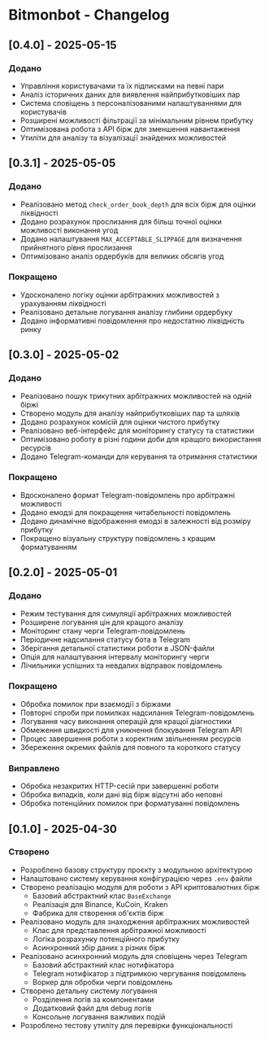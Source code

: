 # Bitmonbot - Changelog

## [0.4.0] - 2025-05-15

### Додано
- Управління користувачами та їх підписками на певні пари
- Аналіз історичних даних для виявлення найприбутковіших пар
- Система сповіщень з персоналізованими налаштуваннями для користувачів
- Розширені можливості фільтрації за мінімальним рівнем прибутку
- Оптимізована робота з API бірж для зменшення навантаження
- Утиліти для аналізу та візуалізації знайдених можливостей

## [0.3.1] - 2025-05-05

### Додано
- Реалізовано метод `check_order_book_depth` для всіх бірж для оцінки ліквідності
- Додано розрахунок прослизання для більш точної оцінки можливості виконання угод
- Додано налаштування `MAX_ACCEPTABLE_SLIPPAGE` для визначення прийнятного рівня прослизання
- Оптимізовано аналіз ордербуків для великих обсягів угод

### Покращено
- Удосконалено логіку оцінки арбітражних можливостей з урахуванням ліквідності
- Реалізовано детальне логування аналізу глибини ордербуку
- Додано інформативні повідомлення про недостатню ліквідність ринку

## [0.3.0] - 2025-05-02

### Додано
- Реалізовано пошук трикутних арбітражних можливостей на одній біржі
- Створено модуль для аналізу найприбутковіших пар та шляхів
- Додано розрахунок комісій для оцінки чистого прибутку
- Реалізовано веб-інтерфейс для моніторингу статусу та статистики
- Оптимізовано роботу в різні години доби для кращого використання ресурсів
- Додано Telegram-команди для керування та отримання статистики

### Покращено
- Вдосконалено формат Telegram-повідомлень про арбітражні можливості
- Додано емодзі для покращення читабельності повідомлень
- Додано динамічне відображення емодзі в залежності від розміру прибутку
- Покращено візуальну структуру повідомлень з кращим форматуванням

## [0.2.0] - 2025-05-01

### Додано
- Режим тестування для симуляції арбітражних можливостей
- Розширене логування цін для кращого аналізу
- Моніторинг стану черги Telegram-повідомлень
- Періодичне надсилання статусу бота в Telegram
- Зберігання детальної статистики роботи в JSON-файли
- Опція для налаштування інтервалу моніторингу черги
- Лічильники успішних та невдалих відправок повідомлень

### Покращено
- Обробка помилок при взаємодії з біржами
- Повторні спроби при помилках надсилання Telegram-повідомлень
- Логування часу виконання операцій для кращої діагностики
- Обмеження швидкості для уникнення блокування Telegram API
- Процес завершення роботи з коректним звільненням ресурсів
- Збереження окремих файлів для повного та короткого статусу

### Виправлено
- Обробка незакритих HTTP-сесій при завершенні роботи
- Обробка випадків, коли дані від бірж відсутні або неповні
- Обробка потенційних помилок при форматуванні повідомлень

## [0.1.0] - 2025-04-30

### Створено
- Розроблено базову структуру проєкту з модульною архітектурою
- Налаштовано систему керування конфігурацією через `.env` файли
- Створено реалізацію модуля для роботи з API криптовалютних бірж
  - Базовий абстрактний клас `BaseExchange`
  - Реалізація для Binance, KuCoin, Kraken
  - Фабрика для створення об'єктів бірж
- Реалізовано модуль для знаходження арбітражних можливостей
  - Клас для представлення арбітражної можливості
  - Логіка розрахунку потенційного прибутку
  - Асинхронний збір даних з різних бірж
- Реалізовано асинхронний модуль для сповіщень через Telegram
  - Базовий абстрактний клас нотифікатора
  - Telegram нотифікатор з підтримкою чергування повідомлень
  - Воркер для обробки черги повідомлень
- Створено детальну систему логування
  - Розділення логів за компонентами
  - Додатковий файл для debug логів
  - Консольне логування важливих подій
- Розроблено тестову утиліту для перевірки функціональності
